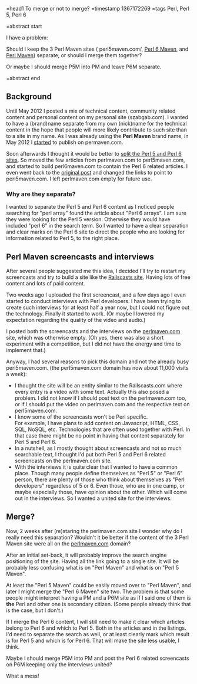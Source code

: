 =head1 To merge or not to merge?
=timestamp 1367172269
=tags Perl, Perl 5, Perl 6

=abstract start

I have a problem:

Should I keep the 3 Perl Maven sites (
perl5maven.com/, 
<a href="http://perl6maven.com/">Perl 6 Maven</a>, and
<a href="http://perlmaven.com/">Perl Maven</a>) separate,
or should I merge them together?

Or maybe I should merge P5M into PM and leave P6M separate.

=abstract end

<h2>Background</h2>

Until May 2012 I posted a mix of technical content, community related content
and personal content on my personal site (szabgab.com).
I wanted to have a (brand)name separate from my own (nick)name for the technical
content in the hope that people will more likely contribute to such site
than to a site in my name.
As I was already using the <b>Perl Maven</b> brand name, in May 2012
I <a href="http://szabgab.com/perl-maven-cookbook.html">started</a>
to publish on permaven.com.

Soon afterwards I thought it would be better to 
<a href="http://szabgab.com/perl5-and-perl6-maven.html">split the Perl 5 and Perl 6 sites</a>.
So moved the few articles from perlmaven.com to perl5maven.com, and started to
build perl6maven.com to contain the Perl 6 related articles.
I even went back to the <a href="http://szabgab.com/perl-maven-cookbook.html">original post</a>
and changed the links to point to perl5maven.com.
I left perlmaven.com empty for future use.

<h3>Why are they separate?</h3>

I wanted to separate the Perl 5 and Perl 6 content as I noticed people searching for "perl array"
found the article about "Perl 6 arrays". I am sure they were looking for the Perl 5 version.
Otherwise they would have included "perl 6"  in the search term.
So I wanted to have a clear separation and clear marks on the Perl 6 site to direct the people who
are looking for information related to Perl 5, to the right place.

<h2>Perl Maven screencasts and interviews</h2>

After several people suggested me this idea, I decided I'll try to restart my screencasts
and try to build a site like the <a href="http://railscasts.com/">Railscasts site</a>.
Having lots of free content and lots of paid content.

Two weeks ago I uploaded the first screencast, and a few days ago I even started
to conduct interviews with Perl developers. I have been trying to create such interviews
for at least half a year now, but I could not figure out the technology.
Finally it started to work.
(Or maybe I lowered my expectation regarding the quality of the video and audio.)

I posted both the screencasts and the interviews on the
<a href="http://perlmaven.com/">perlmaven.com</a> site,
which was otherwise empty.
(Oh yes, there was also a short experiment with a competition,
but I did not have the energy and time to implement that.)

Anyway, I had several reasons to pick this domain and not the already busy perl5maven.com.
(the perl5maven.com domain has now about 11,000 visits a week):

<ul>
<li>I thought the site will be an entity similar to the Railscasts.com where every entry is
a video with some text. Actually this also posed a problem. I did not know if I should post
text on the perlmaven.com too, or if I should put the video on perlmaven.com and the
respective text on perl5maven.com.</li>
<li>I know some of the screencasts won't be Perl specific.<br>
For example, I have plans to add content on Javascript, HTML, CSS, SQL, NoSQL, etc.
Technologies that are often used together with Perl. In that case there might be no point
in having that content separately for Perl 5 and Perl 6.</li>
<li>In a nutshell, as I mostly thought about screencasts and not so much searchable text,
I thought I'd put both Perl 5 and Perl 6 related screencasts on the perlmaven.com site.</li>
<li>With the interviews it is quite clear that I wanted to have a common place. Though many
people define themselves as "Perl 5" or "Perl 6" person, there are plenty of those who think
about themselves as "Perl developers" regardless of 5 or 6. Even those, who are in one camp,
or maybe especially those, have opinion about the other. Which will come out in the interviews.
So I wanted a united site for the interviews.</li>
</ul>

<h2>Merge?</h2>

Now, 2 weeks after (re)staring the perlmaven.com site I wonder why
do I really need this separation?
Wouldn't it be better if the content of the 3 Perl Maven site were all on the
<a href="http://perlmaven.com">perlmaven.com</a> domain?

After an initial set-back, it will probably improve the search engine positioning
of the site. Having all the link going to a single site. It will be probably
less confusing what is on "Perl Maven" and what is on "Perl 5 Maven".

At least the "Perl 5 Maven" could be easily moved over to "Perl Maven",
and later I might merge the "Perl 6 Maven" site two. The problem is that
some people might interpret having a PM and a P6M site as if I said one
of them is <b>the</b> Perl and other one is secondary citizen.
(Some people already think that is the case, but I don't.)

If I merge the Perl 6 content, I will still need to make it clear which articles
belong to Perl 6 and which to Perl 5. Both in the articles and in the listings.
I'd need to separate the search as well, or at least clearly mark which result is
for Perl 5 and which is for Perl 6. That will make the site less usable, I think.

Maybe I should merge P5M into PM and post the Perl 6 related screencasts on P6M
keeping only the interviews united?

What a mess!

